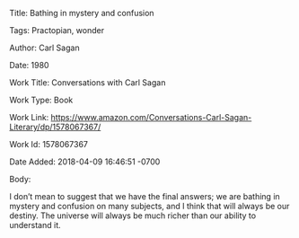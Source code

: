 Title:  Bathing in mystery and confusion

Tags:   Practopian, wonder

Author: Carl Sagan

Date:   1980

Work Title: Conversations with Carl Sagan

Work Type: Book

Work Link: https://www.amazon.com/Conversations-Carl-Sagan-Literary/dp/1578067367/

Work Id: 1578067367

Date Added: 2018-04-09 16:46:51 -0700

Body: 

I don’t mean to suggest that we have the final answers; we are bathing in mystery and confusion on many subjects, and I think that will always be our destiny. The universe will always be much richer than our ability to understand it.

